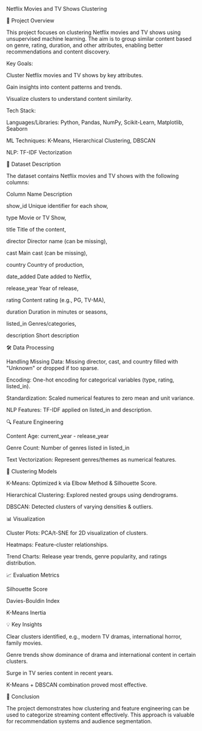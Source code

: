 Netflix Movies and TV Shows Clustering


📌 Project Overview

This project focuses on clustering Netflix movies and TV shows using unsupervised machine learning.
The aim is to group similar content based on genre, rating, duration, and other attributes, 
enabling better recommendations and content discovery.


Key Goals:

Cluster Netflix movies and TV shows by key attributes.

Gain insights into content patterns and trends.

Visualize clusters to understand content similarity.

Tech Stack:

Languages/Libraries: Python, Pandas, NumPy, Scikit-Learn, Matplotlib, Seaborn

ML Techniques: K-Means, Hierarchical Clustering, DBSCAN

NLP: TF-IDF Vectorization

📂 Dataset Description

The dataset contains Netflix movies and TV shows with the following columns:

Column Name	Description

show_id	Unique identifier for each show,

type	Movie or TV Show,

title	Title of the content,

director	Director name (can be missing),

cast	Main cast (can be missing),

country	Country of production,

date_added	Date added to Netflix,

release_year	Year of release,

rating	Content rating (e.g., PG, TV-MA),

duration	Duration in minutes or seasons,

listed_in	Genres/categories,

description	Short description

🛠 Data Processing

Handling Missing Data: Missing director, cast, and country filled with "Unknown" or dropped if too sparse.

Encoding: One-hot encoding for categorical variables (type, rating, listed_in).

Standardization: Scaled numerical features to zero mean and unit variance.

NLP Features: TF-IDF applied on listed_in and description.

🔍 Feature Engineering

Content Age: current_year - release_year

Genre Count: Number of genres listed in listed_in

Text Vectorization: Represent genres/themes as numerical features.

🤖 Clustering Models

K-Means: Optimized k via Elbow Method & Silhouette Score.

Hierarchical Clustering: Explored nested groups using dendrograms.

DBSCAN: Detected clusters of varying densities & outliers.

📊 Visualization

Cluster Plots: PCA/t-SNE for 2D visualization of clusters.

Heatmaps: Feature-cluster relationships.

Trend Charts: Release year trends, genre popularity, and ratings distribution.

📈 Evaluation Metrics

Silhouette Score

Davies-Bouldin Index

K-Means Inertia

💡 Key Insights

Clear clusters identified, e.g., modern TV dramas, international horror, family movies.

Genre trends show dominance of drama and international content in certain clusters.

Surge in TV series content in recent years.

K-Means + DBSCAN combination proved most effective.

📜 Conclusion

The project demonstrates how clustering and feature engineering can be used to categorize streaming content effectively.
This approach is valuable for recommendation systems and audience segmentation.


